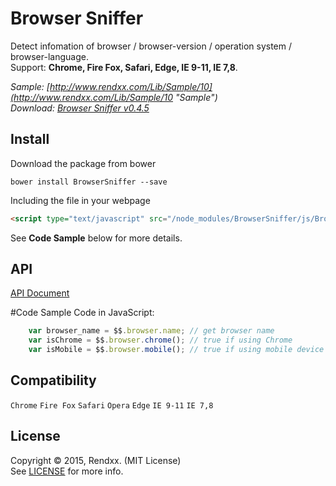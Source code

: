 # Browser Sniffer
Detect infomation of browser / browser-version / operation system / browser-language.  
Support: **Chrome, Fire Fox, Safari, Edge, IE 9-11, IE 7,8**.

*Sample: [http://www.rendxx.com/Lib/Sample/10](http://www.rendxx.com/Lib/Sample/10 "Sample")*  
*Download: [Browser Sniffer v0.4.5](https://github.com/Rendxx/BrowserSniffer/releases/tag/0.4.5 "Download")*

## Install
Download the package from bower
```
bower install BrowserSniffer --save
```

Including the file in your webpage
```HTML
<script type="text/javascript" src="/node_modules/BrowserSniffer/js/BrowserSniffer.js"></script>
```

See **Code Sample** below for more details.

## API
[API Document](https://github.com/Rendxx/BrowserSniffer/blob/master/API%20Document.md)

#Code Sample
Code in JavaScript:

```javascript
    var browser_name = $$.browser.name; // get browser name
    var isChrome = $$.browser.chrome(); // true if using Chrome
    var isMobile = $$.browser.mobile(); // true if using mobile device
```

## Compatibility
```Chrome``` ```Fire Fox``` ```Safari``` ```Opera``` ```Edge``` ```IE 9-11``` ```IE 7,8```

## License 
Copyright &copy; 2015, Rendxx. (MIT License)  
See [LICENSE][] for more info.

[LICENSE]: https://github.com/Rendxx/BrowserSniffer/blob/master/LICENSE